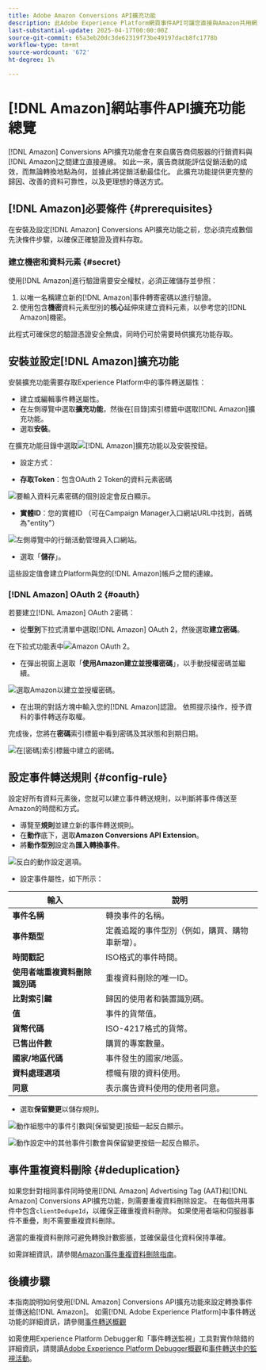```yaml
---
title: Adobe Amazon Conversions API擴充功能
description: 此Adobe Experience Platform網頁事件API可讓您直接與Amazon共用網站互動。
last-substantial-update: 2025-04-17T00:00:00Z
source-git-commit: 65a3eb20dc3de62319f73be49197dacb8fc1778b
workflow-type: tm+mt
source-wordcount: '672'
ht-degree: 1%

---
```


# [!DNL Amazon]網站事件API擴充功能總覽

[!DNL Amazon] Conversions API擴充功能會在來自廣告商伺服器的行銷資料與[!DNL Amazon]之間建立直接連線。 如此一來，廣告商就能評估促銷活動的成效，而無論轉換地點為何，並據此將促銷活動最佳化。 此擴充功能提供更完整的歸因、改善的資料可靠性，以及更理想的傳送方式。

## [!DNL Amazon]必要條件 {#prerequisites}

在安裝及設定[!DNL Amazon] Conversions API擴充功能之前，您必須完成數個先決條件步驟，以確保正確驗證及資料存取。

### 建立機密和資料元素 {#secret}

使用[!DNL Amazon]進行驗證需要安全權杖，必須正確儲存並參照：

1. 以唯一名稱建立新的[!DNL Amazon]事件轉寄密碼以進行驗證。
2. 使用包含&#x200B;**機密**&#x200B;資料元素型別的&#x200B;**核心**&#x200B;延伸來建立資料元素，以參考您的[!DNL Amazon]機密。

此程式可確保您的驗證憑證安全無虞，同時仍可於需要時供擴充功能存取。

## 安裝並設定[!DNL Amazon]擴充功能

安裝擴充功能需要存取Experience Platform中的事件轉送屬性：

- 建立或編輯事件轉送屬性。
- 在左側導覽中選取&#x200B;**擴充功能**，然後在[目錄]索引標籤中選取[!DNL Amazon]擴充功能。
- 選取&#x200B;**安裝**。

在擴充功能目錄中選取![[!DNL Amazon]擴充功能以及安裝按鈕。](../../../images/extensions/server/amazon/amazon-extension.png)

- 設定方式：

- **存取Token**：包含OAuth 2 Token的資料元素密碼

![要輸入資料元素密碼的個別設定會反白顯示。](../../../images/extensions/server/amazon/2.png)

- **實體ID**：您的實體ID （可在Campaign Manager入口網站URL中找到，首碼為&quot;entity&quot;）

![左側導覽中的行銷活動管理員入口網站。](../../../images/extensions/server/amazon/3.png)

- 選取「**儲存**」。

這些設定值會建立Platform與您的[!DNL Amazon]帳戶之間的連線。

### [!DNL Amazon] OAuth 2 {#oauth}

若要建立[!DNL Amazon] OAuth 2密碼：

- 從&#x200B;**型別**&#x200B;下拉式清單中選取[!DNL Amazon] OAuth 2，然後選取&#x200B;**建立密碼**。

在下拉式功能表中![Amazon OAuth 2。](../../../images/extensions/server/amazon/Oauth.png)

- 在彈出視窗上選取「**使用Amazon建立並授權密碼**」，以手動授權密碼並繼續。

![選取Amazon以建立並授權密碼。](../../../images/extensions/server/amazon/Oauth.1.png)

- 在出現的對話方塊中輸入您的[!DNL Amazon]認證。 依照提示操作，授予資料的事件轉送存取權。

完成後，您將在&#x200B;**密碼**&#x200B;索引標籤中看到密碼及其狀態和到期日期。

![在[密碼]索引標籤中建立的密碼。](../../../images/extensions/server/amazon/Oauth.2.png)

## 設定事件轉送規則 {#config-rule}

設定好所有資料元素後，您就可以建立事件轉送規則，以判斷將事件傳送至Amazon的時間和方式。

- 導覽至&#x200B;**規則**&#x200B;並建立新的事件轉送規則。
- 在&#x200B;**動作**&#x200B;底下，選取&#x200B;**Amazon Conversions API Extension**。
- 將&#x200B;**動作型別**&#x200B;設定為&#x200B;**匯入轉換事件**。

![反白的動作設定選項。](../../../images/extensions/server/amazon/4.png)

- 設定事件屬性，如下所示：

| 輸入 | 說明 |
| --- | --- |
| **事件名稱** | 轉換事件的名稱。 |
| **事件類型** | 定義追蹤的事件型別（例如，購買、購物車新增）。 |
| **時間戳記** | ISO格式的事件時間。 |
| **使用者端重複資料刪除識別碼** | 重複資料刪除的唯一ID。 |
| **比對索引鍵** | 歸因的使用者和裝置識別碼。 |
| **值** | 事件的貨幣值。 |
| **貨幣代碼** | ISO-4217格式的貨幣。 |
| **已售出件數** | 購買的專案數量。 |
| **國家/地區代碼** | 事件發生的國家/地區。 |
| **資料處理選項** | 標幟有限的資料使用。 |
| **同意** | 表示廣告資料使用的使用者同意。 |

- 選取&#x200B;**保留變更**&#x200B;以儲存規則。

![動作組態中的事件引數與[保留變更]按鈕一起反白顯示。](../../../images/extensions/server/amazon/5.png)

![動作設定中的其他事件引數會與保留變更按鈕一起反白顯示。](../../../images/extensions/server/amazon/6.png)

## 事件重複資料刪除 {#deduplication}

如果您針對相同事件同時使用[!DNL Amazon] Advertising Tag (AAT)和[!DNL Amazon] Conversions API擴充功能，則需要重複資料刪除設定。 在每個共用事件中包含`clientDedupeId`，以確保正確重複資料刪除。
如果使用者端和伺服器事件不重疊，則不需要重複資料刪除。

適當的重複資料刪除可避免轉換計數膨脹，並確保最佳化資料保持準確。

如需詳細資訊，請參閱[Amazon事件重複資料刪除指南](https://advertising.amazon.com/)。

## 後續步驟

本指南說明如何使用[!DNL Amazon] Conversions API擴充功能來設定轉換事件並傳送給[!DNL Amazon]。 如需[!DNL Adobe Experience Platform]中事件轉送功能的詳細資訊，請參閱[事件轉送概觀](../../../ui/event-forwarding/overview.md)

如需使用Experience Platform Debugger和「事件轉送監視」工具對實作除錯的詳細資訊，請閱讀[Adobe Experience Platform Debugger概觀](https://experienceleague.adobe.com/zh-hant/docs/experience-platform/debugger/home)和[事件轉送中的監視活動](https://experienceleague.adobe.com/zh-hant/docs/experience-platform/tags/event-forwarding/monitoring)。
